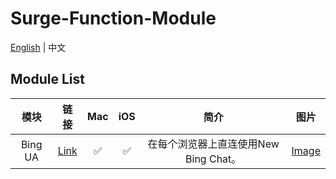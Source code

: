 # Surge-Function-Module
[English](https://github.com/Vinetan/Surge-Function-Module/tree/main/README.md) | 中文
## Module List
|**模块**|**链接**|**Mac**|**iOS**|**简介**|**图片**|
|:--:|:--:|:--:|:--:|:--:|:--:|
|Bing UA|[Link](https://raw.githubusercontent.com/Vinetan/Surge-Function-Module/main/Module/BingUA.sgmodule)|:white_check_mark: |:white_check_mark:|在每个浏览器上直连使用New Bing Chat。|[Image](https://github.com/Vinetan/Surge-Function-Module/tree/main/Image/BingUA/BingUA.md)